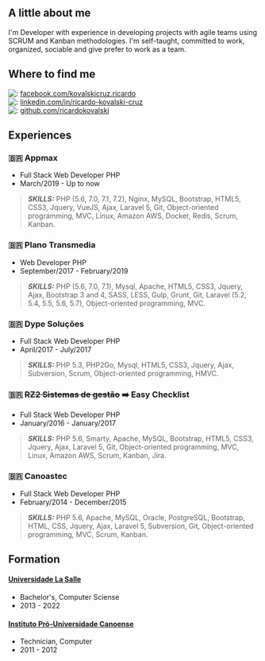 ## A little about me

I'm Developer with experience in developing projects with agile teams using SCRUM and Kanban methodologies. I'm self-taught, committed to work, organized, sociable and give prefer to work as a team.

## Where to find me
  
![:](https://cdn0.iconfinder.com/data/icons/small-n-flat/24/678128-social-facebook-20.png) [facebook.com/kovalskicruz.ricardo](https://www.facebook.com/kovalskicruz.ricardo)  
![:](https://cdn2.iconfinder.com/data/icons/social-icon-3/512/social_style_3_in-20.png) [linkedin.com/in/ricardo-kovalski-cruz](https://www.linkedin.com/in/ricardo-kovalski-cruz/)  
![:](https://cdn4.iconfinder.com/data/icons/ionicons/512/icon-social-github-20.png) [github.com/ricardokovalski](https://github.com/ricardokovalski)     

## Experiences

### :brazil: Appmax

* Full Stack Web Developer PHP
* March/2019 - Up to now

> **_SKILLS:_** PHP (5.6, 7.0, 7.1, 7.2), Nginx, MySQL, Bootstrap, HTML5, CSS3, Jquery, VueJS, Ajax, Laravel 5, Git, Object-oriented programming, MVC, Linux, Amazon AWS, Docker, Redis, Scrum, Kanban.


### :brazil: Plano Transmedia

* Web Developer PHP
* September/2017 - February/2019

> **_SKILLS:_** PHP (5.6, 7.0, 7.1), Mysql, Apache, HTML5, CSS3, Jquery, Ajax, Bootstrap 3 and 4, SASS, LESS, Gulp, Grunt, Git, Laravel (5.2, 5.4, 5.5, 5.6, 5.7), Object-oriented programming, MVC.


### :brazil: Dype Soluções

* Full Stack Web Developer PHP
* April/2017 - July/2017

> **_SKILLS:_** PHP 5.3, PHP2Go, Mysql, HTML5, CSS3, Jquery, Ajax, Subversion, Scrum, Object-oriented programming, HMVC.


### :brazil: ~~RZ2 Sistemas de gestão~~ :arrow_right: Easy Checklist

* Full Stack Web Developer PHP
* January/2016 - January/2017

> **_SKILLS:_** PHP 5.6, Smarty, Apache, MySQL, Bootstrap, HTML5, CSS3, Jquery, Ajax, Laravel 5, Git, Object-oriented programming, MVC, Linux, Amazon AWS, Scrum, Kanban, Jira.


### :brazil: Canoastec

* Full Stack Web Developer PHP
* February/2014 - December/2015

> **_SKILLS:_** PHP 5.6, Apache, MySQL, Oracle, PostgreSQL, Bootstrap, HTML, CSS, Jquery, Ajax, Laravel 5, Subversion, Git, Object-oriented programming, MVC, Scrum, Kanban.


## Formation

#### [Universidade La Salle](https://www.unilasalle.edu.br/canoas)

* Bachelor's, Computer Sciense
* 2013 - 2022

#### [Instituto Pró-Universidade Canoense](https://www.ipuc.edu.br/)

* Technician, Computer
* 2011 - 2012
